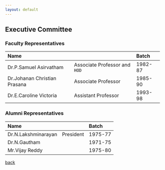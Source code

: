 ```yaml
---
layout: default
---
```


## Executive Committee

### Faculty Representatives

| Name                        |                             | Batch |
|:----------------------------|:----------------------------|:------|
| Dr.P.Samuel Asirvatham      |Associate Professor and `HOD`|1982-87|
| Dr.Johanan Christian Prasana|Associate Professor          |1985-90|
| Dr.E.Caroline Victoria      |Assistant Professor          |1993-98|

### Alumni Representatives

| Name                        |                             | Batch |
|:----------------------------|:----------------------------|:------|
| Dr.N.Lakshminarayan         |President                    |1975-77|
| Dr.N.Gautham                |                             |1971-75|
| Mr.Vijay Reddy              |                             |1975-80|



[back](./)
